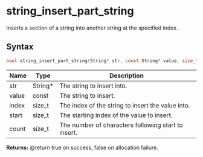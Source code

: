 # string_insert_part_string

Inserts a section of a string into another string at the specified index.

## Syntax

```c
bool string_insert_part_string(String* str, const String* value, size_t index, size_t start, size_t count);
```

| Name | Type | Description |
| --- | --- | --- |
| str | String* | The string to insert into. |
| value | const | The string to insert. |
| index | size_t | The index of the string to insert the value into. |
| start | size_t | The starting index of the value to insert. |
| count | size_t | The number of characters following start to insert. |

**Returns:** @return true on success, false on allocation failure.

